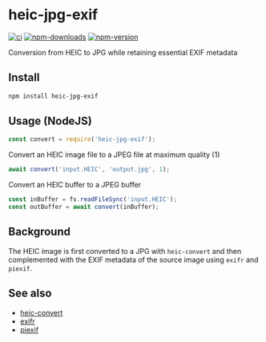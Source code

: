 # heic-jpg-exif

[![ci](https://github.com/szapp/heic-jpg-exif/actions/workflows/ci.yml/badge.svg)](https://github.com/szapp/heic-jpg-exif/actions/workflows/ci.yml)
[![npm-downloads](https://img.shields.io/npm/dm/heic-jpg-exif.svg)](https://www.npmjs.com/package/heic-jpg-exif)
[![npm-version](https://img.shields.io/npm/v/heic-jpg-exif.svg)](https://www.npmjs.com/package/heic-jpg-exif)

Conversion from HEIC to JPG while retaining essential EXIF metadata

## Install

```bash
npm install heic-jpg-exif
```

## Usage (NodeJS)

```javascript
const convert = require('heic-jpg-exif');
````

Convert an HEIC image file to a JPEG file at maximum quality (1)

```javascript
await convert('input.HEIC', 'output.jpg', 1);
```

Convert an HEIC buffer to a JPEG buffer

```javascript
const inBuffer = fs.readFileSync('input.HEIC');
const outBuffer = await convert(inBuffer);
```



## Background

The HEIC image is first converted to a JPG with `heic-convert` and then complemented with the EXIF metadata of the source image using `exifr` and `piexif`.

## See also

* [heic-convert](https://www.npmjs.com/package/heic-convert)
* [exifr](https://www.npmjs.com/package/exifr)
* [piexif](https://www.npmjs.com/package/piexif)
